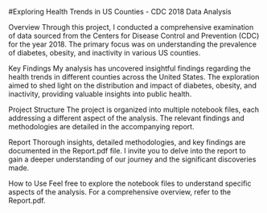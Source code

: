 #Exploring Health Trends in US Counties - CDC 2018 Data Analysis

Overview
Through this project, I conducted a comprehensive examination of data sourced from the Centers for Disease Control and Prevention (CDC) for the year 2018. The primary focus was on understanding the prevalence of diabetes, obesity, and inactivity in various US counties.

Key Findings
My analysis has uncovered insightful findings regarding the health trends in different counties across the United States. The exploration aimed to shed light on the distribution and impact of diabetes, obesity, and inactivity, providing valuable insights into public health.

Project Structure
The project is organized into multiple notebook files, each addressing a different aspect of the analysis. The relevant findings and methodologies are detailed in the accompanying report.

Report
Thorough insights, detailed methodologies, and key findings are documented in the Report.pdf file. I invite you to delve into the report to gain a deeper understanding of our journey and the significant discoveries made.

How to Use
Feel free to explore the notebook files to understand specific aspects of the analysis. For a comprehensive overview, refer to the Report.pdf.
